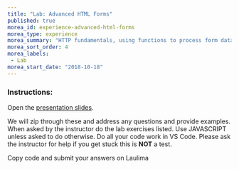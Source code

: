 ```yaml
---
title: "Lab: Advanced HTML Forms"
published: true
morea_id: experience-advanced-html-forms
morea_type: experience
morea_summary: "HTTP fundamentals, using functions to process form data, HTML form arrays"
morea_sort_order: 4
morea_labels:
 - Lab
morea_start_date: "2018-10-18"
---
```



### Instructions: 
Open the [presentation slides](ITM352_HTTP_Basics_More_Forms_Processing.ppt). 

We will zip through these and address any questions and provide examples. When asked by the instructor do the lab exercises listed. Use JAVASCRIPT unless asked to do otherwise.
Do all your code work in VS Code. Please ask the instructor for help if you get stuck this is **NOT** a test.

Copy code and submit your answers on Laulima